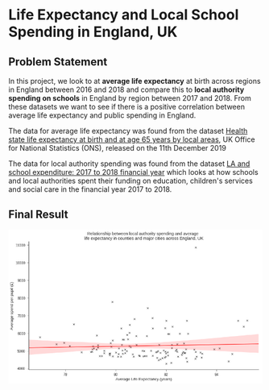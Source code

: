 # Life Expectancy and Local School Spending in England, UK
## Problem Statement
In this project, we look to at **average life expectancy** at birth across regions in England between 2016 and 2018 and compare this to **local authority spending on schools** in England by region between 2017 and 2018. From these datasets we want to see if there is a positive correlation between average life expectancy and public spending in England.

The data for average life expectancy was found from the dataset [Health state life expectancy at birth and at age 65 years by local areas](https://www.ons.gov.uk/peoplepopulationandcommunity/healthandsocialcare/healthandlifeexpectancies/datasets/healthstatelifeexpectancyatbirthandatage65bylocalareasuk), UK Office for National Statistics (ONS), released on the 11th December 2019

The data for local authority spending was found from the dataset [LA and school expenditure: 2017 to 2018 financial year](https://www.gov.uk/government/statistics/la-and-school-expenditure-2017-to-2018-financial-year) which looks at how schools and local authorities spent their funding on education, children's services and social care in the financial year 2017 to 2018.

## Final Result
![](Final-scatter-plot-regression.png)


